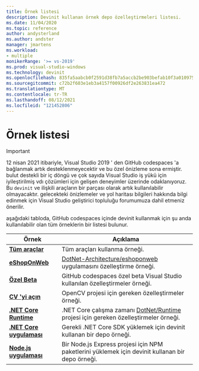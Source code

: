 ```yaml
---
title: Örnek listesi
description: Devinit kullanan örnek depo özelleştirmeleri listesi.
ms.date: 11/04/2020
ms.topic: reference
author: andysterland
ms.author: andster
manager: jmartens
ms.workload:
- multiple
monikerRange: '>= vs-2019'
ms.prod: visual-studio-windows
ms.technology: devinit
ms.openlocfilehash: 835fa5aabcb0f2591d38fb7a5accb2be903befab10f3a01097510a96e19a906c
ms.sourcegitcommit: c72b2f603e1eb3a4157f00926df2e263831ea472
ms.translationtype: MT
ms.contentlocale: tr-TR
ms.lasthandoff: 08/12/2021
ms.locfileid: "121452806"
---
```

# <a name="sample-list"></a>Örnek listesi

> [!IMPORTANT]
> 12 nisan 2021 itibariyle, Visual Studio 2019 ' den GitHub codespaces 'a bağlanmak artık desteklenmeyecektir ve bu özel önizleme sona ermiştir. bulut destekli bir iç döngü ve çok sayıda Visual Studio iş yükü için iyileştirilmiş vdı çözümleri için gelişen deneyimler üzerinde odaklanıyoruz. Bu `devinit` ve ilişkili araçların bir parçası olarak artık kullanılabilir olmayacaktır. gelecekteki önizlemeler ve yol haritası bilgileri hakkında bilgi edinmek için Visual Studio geliştirici topluluğu forumumuza dahil etmeniz önerilir.

aşağıdaki tabloda, GitHub codespaces içinde devinit kullanmak için şu anda kullanılabilir olan tüm örneklerin bir listesi bulunur.

| Örnek                                            | Açıklama                                                                                                                  |
|---------------------------------------------------|------------------------------------------------------------------------------------------------------------------------------|
| [**Tüm araçlar**](sample-all-tool.md)               | Tüm araçları kullanma örneği.                                                                                              |
| [**eShopOnWeb**](sample-eshoponweb.md)            | [DotNet-Architecture/eshoponweb](https://github.com/dotnet-architecture/eShopOnWeb) uygulamasını özelleştirme örneği.          |
| [**Özel Beta**](sample-private-preview.md)     | GitHub codespaces özel beta Visual Studio kullanılan özelleştirmeler örneği.                                      |
| [**CV 'yi açın**](sample-opencv.md)                   | OpenCV projesi için gereken özelleştirmeler örneği.                                                                |
| [**.NET Core Runtime**](sample-dotnet-runtime.md) | .NET Core çalışma zamanı [DotNet/Runtime](https://github.com/dotnet/runtime) projesi için gereken özelleştirmeler örneği. |
| [**.NET Core uygulaması**](sample-dotnet-core.md)        | Gerekli .NET Core SDK yüklemek için devinit kullanan bir depo örneği.                                             |
| [**Node.js uygulaması**](sample-nodejs.md)               | Bir Node.js Express projesi için NPM paketlerini yüklemek için devinit kullanan bir depo örneği.                             |

